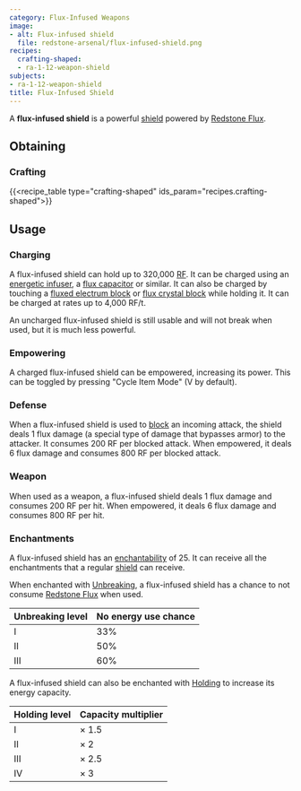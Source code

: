 ```yaml
---
category: Flux-Infused Weapons
image:
- alt: Flux-infused shield
  file: redstone-arsenal/flux-infused-shield.png
recipes:
  crafting-shaped:
  - ra-1-12-weapon-shield
subjects:
- ra-1-12-weapon-shield
title: Flux-Infused Shield
---
```


A **flux-infused shield** is a powerful
[shield](https://minecraft.gamepedia.com/Shield) powered by [Redstone
Flux](/docs/redstone-flux/).


Obtaining
---------

### Crafting
{{<recipe_table type="crafting-shaped" ids_param="recipes.crafting-shaped">}}


Usage
-----

### Charging
A flux-infused shield can hold up to 320,000 [RF](/docs/redstone-flux/). It can
be charged using an [energetic infuser](../../thermal-expansion/energetic-infuser/), a [flux
capacitor](../../thermal-expansion/flux-capacitor/) or similar. It can also be charged by touching
a [fluxed electrum block](../fluxed-electrum-block/) or [flux crystal
block](../flux-crystal-block) while holding it. It can be charged at rates up
to 4,000 RF/t.

An uncharged flux-infused shield is still usable and will not break when used,
but it is much less powerful.

### Empowering
A charged flux-infused shield can be empowered, increasing its power. This can
be toggled by pressing "Cycle Item Mode" (V by default).

### Defense
When a flux-infused shield is used to
[block](https://minecraft.gamepedia.com/Blocking) an incoming attack, the shield
deals 1 flux damage (a special type of damage that bypasses armor) to the
attacker. It consumes 200 RF per blocked attack. When empowered, it deals 6 flux
damage and consumes 800 RF per blocked attack.

### Weapon
When used as a weapon, a flux-infused shield deals 1 flux damage and consumes
200 RF per hit. When empowered, it deals 6 flux damage and consumes 800 RF per
hit.

### Enchantments
A flux-infused shield has an
[enchantability](https://minecraft.gamepedia.com/Enchantability) of 25. It can
receive all the enchantments that a regular
[shield](https://minecraft.gamepedia.com/Shield) can receive.

When enchanted with [Unbreaking](https://minecraft.gamepedia.com/Unbreaking), a
flux-infused shield has a chance to not consume [Redstone
Flux](/docs/redstone-flux/) when used.

| Unbreaking level | No energy use chance |
|---|---|
| I | 33% |
| II | 50% |
| III | 60% |


A flux-infused shield can also be enchanted with [Holding](../../cofh-core/holding/) to
increase its energy capacity.

| Holding level | Capacity multiplier |
|---|---|
| I | × 1.5 |
| II | × 2 |
| III | × 2.5 |
| IV | × 3 |

